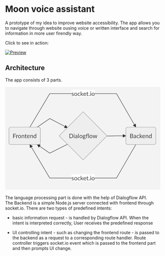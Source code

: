 # Moon voice assistant

A prototype of my idea to improve website accessibility.
The app allows you to navigate through website ousing voice or written interface and search for information in more user firendly way.

Click to see in action:

[![Preview](https://img.youtube.com/vi/xk50mDY8RvI/0.jpg)](https://www.youtube.com/watch?v=xk50mDY8RvI)

## Architecture

The app consists of 3 parts.

![diagram](https://github.com/anna-morawska/moon-voice-assistant/blob/master/readme.jpg)

The language processing part is done with the help of Dialogflow API.  
The Backend is a simple Node.js server connected with frontend through socket.io.
There are two types of predefined intents:

- basic information request - is handled by Dialogflow API. When the intent is interpreted correctly, User receives the predefined response

- UI controlling intent - such as changing the frontend route - is passed to the backend as a request to a corresponding route handler. Route controller triggers socket.io event which is passed to the frontend part and then prompts UI change.
